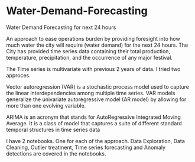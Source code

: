 # Water-Demand-Forecasting
Water Demand Forecasting for next 24 hours

An approach to ease operations burden by providing foresight into how much water the city will require (water demand) for the next 24 hours. The City has provided time series data containing their total production, temperature, precipitation, and the occurrence
of any major festival.

The Time series is multivariate with previous 2 years of data. I tried two approces.

Vector autoregression (VAR) is a stochastic process model used to capture the linear interdependencies among multiple time series. VAR models generalize the univariate autoregressive model (AR model) by allowing for more than one evolving variable.

ARIMA is an acronym that stands for AutoRegressive Integrated Moving Average. It is a class of model that captures a suite of different standard temporal structures in time series data

I have 2 notebooks. One for each of the approach. Data Exploration, Data Cleaning, Outlier treatment, Time series forecasting and Anomaly detections are covered in the notebooks.
